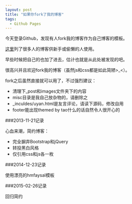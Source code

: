 ```yaml
---
layout: post
title: "如果你fork了我的博客"
tags: 
  - Github Pages
---
```


今天登录Github，发现有人fork我的博客作为自己博客的模板。

[这里](https://github.com/mojombo/jekyll/wiki/Sites)列了很多人的博客供新手或偷懒的人使用。

早些时候把自己的也加了进去，估计也就是从此处被发现的吧。

很高兴并且欢迎fork我的博客（虽然js和css都是如此简陋>_<）。

fork之后虽然直接就可以用了，不过强烈建议：

* 清理下_post和images文件夹下的内容
* misc目录是我自己放杂物的，请删除之
* _inculdes/uyan.html是友言评论，请读下源码，修改自用
* footer能出现themed by tao什么的话自然令人很开心的

###2013-11-21记录

心血来潮，简约博客：

* 完全摒弃Bootstrap和jQuery
* 转投黑白风格
* 仅引用css和js各一枚

###2014-12-23记录

使用漂亮的hmfaysal模板

###2015-02-26记录

回归简约